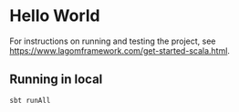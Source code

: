 # Hello World

For instructions on running and testing the project, see https://www.lagomframework.com/get-started-scala.html.

## Running in local

```
sbt runAll
```
